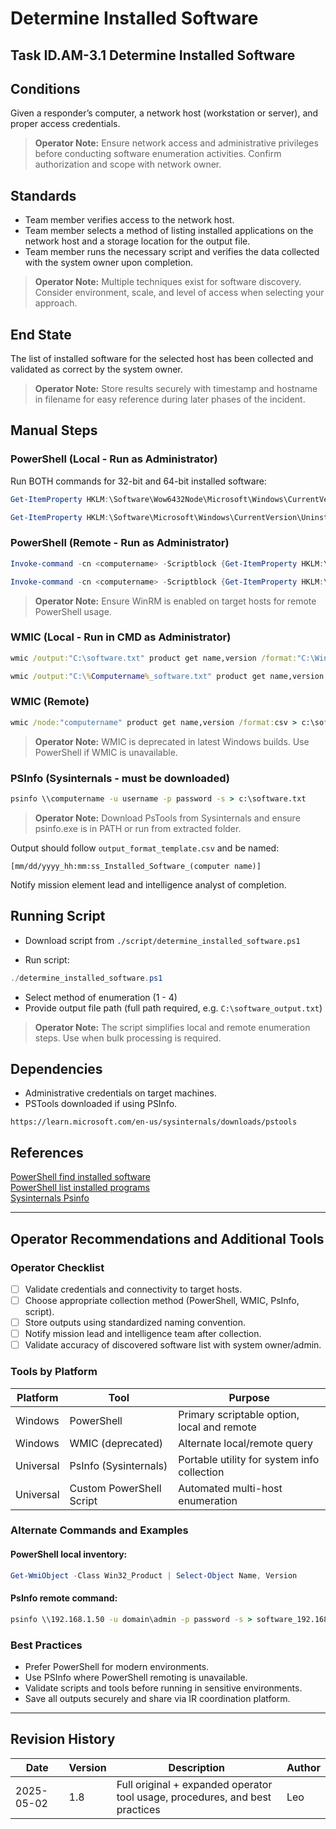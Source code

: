 # Determine Installed Software

## Task ID.AM-3.1 Determine Installed Software

## Conditions

Given a responder’s computer, a network host (workstation or server), and proper access credentials.

> **Operator Note:** Ensure network access and administrative privileges before conducting software enumeration activities. Confirm authorization and scope with network owner.

## Standards

* Team member verifies access to the network host.  
* Team member selects a method of listing installed applications on the network host and a storage location for the output file.  
* Team member runs the necessary script and verifies the data collected with the system owner upon completion.

> **Operator Note:** Multiple techniques exist for software discovery. Consider environment, scale, and level of access when selecting your approach.

## End State

The list of installed software for the selected host has been collected and validated as correct by the system owner.

> **Operator Note:** Store results securely with timestamp and hostname in filename for easy reference during later phases of the incident.

## Manual Steps

### PowerShell (Local - Run as Administrator)

Run BOTH commands for 32-bit and 64-bit installed software:

```powershell
Get-ItemProperty HKLM:\Software\Wow6432Node\Microsoft\Windows\CurrentVersion\Uninstall\* | Select-Object DisplayName,DisplayVersion, Publisher, InstallDate | Format-Table -AutoSize > C:\software.txt
```

```powershell
Get-ItemProperty HKLM:\Software\Microsoft\Windows\CurrentVersion\Uninstall\* | Select-Object DisplayName, DisplayVersion, Publisher, InstallDate | Format-Table -AutoSize >> C:\software.txt
```

### PowerShell (Remote - Run as Administrator)

```powershell
Invoke-command -cn <computername> -Scriptblock {Get-ItemProperty HKLM:\Software\Wow6432Node\Microsoft\Windows\CurrentVersion\Uninstall\* | Select-Object DisplayName, DisplayVersion, Publisher, InstallDate | Format-Table -AutoSize} > C:\software.txt
```

```powershell
Invoke-command -cn <computername> -Scriptblock {Get-ItemProperty HKLM:\Software\Microsoft\Windows\CurrentVersion\Uninstall\* | Select-Object DisplayName, DisplayVersion, Publisher, InstallDate | Format-Table -AutoSize} >> C:\software.txt
```

> **Operator Note:** Ensure WinRM is enabled on target hosts for remote PowerShell usage.

### WMIC (Local - Run in CMD as Administrator)

```bat
wmic /output:"C:\software.txt" product get name,version /format:"C:\Windows\System32\wbem\en-us\csv"
```

```bat
wmic /output:"C:\%Computername%_software.txt" product get name,version /format:"C:\Windows\System32\wbem\en-us\csv"
```

### WMIC (Remote)

```bat
wmic /node:"computername" product get name,version /format:csv > c:\software.txt
```

> **Operator Note:** WMIC is deprecated in latest Windows builds. Use PowerShell if WMIC is unavailable.

### PSInfo (Sysinternals - must be downloaded)

```bat
psinfo \\computername -u username -p password -s > c:\software.txt
```

> **Operator Note:** Download PsTools from Sysinternals and ensure psinfo.exe is in PATH or run from extracted folder.

Output should follow `output_format_template.csv` and be named:

```
[mm/dd/yyyy_hh:mm:ss_Installed_Software_(computer name)]
```

Notify mission element lead and intelligence analyst of completion.

## Running Script

* Download script from `./script/determine_installed_software.ps1`

* Run script:

```powershell
./determine_installed_software.ps1
```

* Select method of enumeration (1 - 4)
* Provide output file path (full path required, e.g. `C:\software_output.txt`)

> **Operator Note:** The script simplifies local and remote enumeration steps. Use when bulk processing is required.

## Dependencies

* Administrative credentials on target machines.
* PSTools downloaded if using PSInfo.

```plaintext
https://learn.microsoft.com/en-us/sysinternals/downloads/pstools
```

## References

[PowerShell find installed software](https://blogs.technet.microsoft.com/heyscriptingguy/2013/11/15/use-powershell-to-find-installed-software/)  
[PowerShell list installed programs](http://adriank.org/list-addremove-programs-on-a-remote-machine/)  
[Sysinternals Psinfo](https://technet.microsoft.com/en-us/sysinternals/psinfo.aspx)

---

## Operator Recommendations and Additional Tools

### Operator Checklist

- [ ] Validate credentials and connectivity to target hosts.
- [ ] Choose appropriate collection method (PowerShell, WMIC, PsInfo, script).
- [ ] Store outputs using standardized naming convention.
- [ ] Notify mission lead and intelligence team after collection.
- [ ] Validate accuracy of discovered software list with system owner/admin.

### Tools by Platform

| Platform | Tool | Purpose |
|----------|------|---------|
| Windows | PowerShell | Primary scriptable option, local and remote |
| Windows | WMIC (deprecated) | Alternate local/remote query |
| Universal | PsInfo (Sysinternals) | Portable utility for system info collection |
| Universal | Custom PowerShell Script | Automated multi-host enumeration |

### Alternate Commands and Examples

#### PowerShell local inventory:

```powershell
Get-WmiObject -Class Win32_Product | Select-Object Name, Version
```

#### PsInfo remote command:

```bat
psinfo \\192.168.1.50 -u domain\admin -p password -s > software_192.168.1.50.txt
```

### Best Practices

- Prefer PowerShell for modern environments.
- Use PSInfo where PowerShell remoting is unavailable.
- Validate scripts and tools before running in sensitive environments.
- Save all outputs securely and share via IR coordination platform.

---

## Revision History

| Date | Version | Description | Author |
|------|---------|-------------|--------|
| 2025-05-02 | 1.8 | Full original + expanded operator tool usage, procedures, and best practices | Leo |
